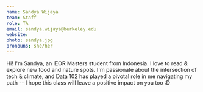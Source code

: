 ```yaml
---
name: Sandya Wijaya
team: Staff
role: TA
email: sandya.wijaya@berkeley.edu
website:
photo: sandya.jpg
pronouns: she/her
---
```


Hi! I'm Sandya, an IEOR Masters student from Indonesia. I love to read & explore new food and nature spots. I'm passionate about the intersection of tech & climate, and Data 102 has played a pivotal role in me navigating my path -- I hope this class will leave a positive impact on you too :D